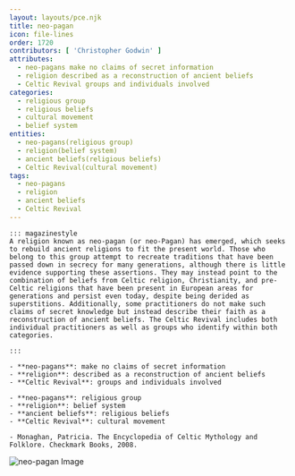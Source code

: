 ```yaml
---
layout: layouts/pce.njk
title: neo-pagan
icon: file-lines
order: 1720
contributors: [ 'Christopher Godwin' ]
attributes:
  - neo-pagans make no claims of secret information
  - religion described as a reconstruction of ancient beliefs
  - Celtic Revival groups and individuals involved
categories:
  - religious group
  - religious beliefs
  - cultural movement
  - belief system
entities:
  - neo-pagans(religious group)
  - religion(belief system)
  - ancient beliefs(religious beliefs)
  - Celtic Revival(cultural movement)
tags:
  - neo-pagans
  - religion
  - ancient beliefs
  - Celtic Revival
---
```

``` tab [group1:Info]
::: magazinestyle
A religion known as neo-pagan (or neo-Pagan) has emerged, which seeks to rebuild ancient religions to fit the present world. Those who belong to this group attempt to recreate traditions that have been passed down in secrecy for many generations, although there is little evidence supporting these assertions. They may instead point to the combination of beliefs from Celtic religion, Christianity, and pre-Celtic religions that have been present in European areas for generations and persist even today, despite being derided as superstitions. Additionally, some practitioners do not make such claims of secret knowledge but instead describe their faith as a reconstruction of ancient beliefs. The Celtic Revival includes both individual practitioners as well as groups who identify within both categories.

:::
```
``` tab [group1:Attributes]
- **neo-pagans**: make no claims of secret information
- **religion**: described as a reconstruction of ancient beliefs
- **Celtic Revival**: groups and individuals involved
```
``` tab [group1:Entities]
- **neo-pagans**: religious group
- **religion**: belief system
- **ancient beliefs**: religious beliefs
- **Celtic Revival**: cultural movement
```
``` tab [group1:Sources]
- Monaghan, Patricia. The Encyclopedia of Celtic Mythology and Folklore. Checkmark Books, 2008.
```
![neo-pagan Image](https://upload.wikimedia.org/wikipedia/commons/9/9e/Sveriges_Asatrosamfunds_h%C3%B6stblot_2009.jpg)
